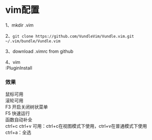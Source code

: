 # vim配置
1、mkdir .vim  

2、`git clone https://github.com/VundleVim/Vundle.vim.git ~/.vim/bundle/Vundle.vim`  

3、download .vimrc from github  

4、vim  
     :PluginInstall  

### 效果  
鼠标可用  
滚轮可用  
F3 开启关闭树状菜单  
F5 快速运行  
函数自动补全  
ctrl+c ctrl+v 可用：ctrl+c在视图模式下使用，ctrl+v在普通模式下使用  
ctrl+a：全选  
